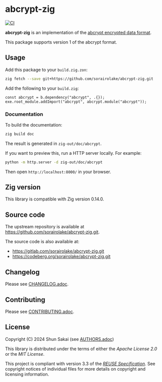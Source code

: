 <!--
SPDX-FileCopyrightText: 2024 Shun Sakai

SPDX-License-Identifier: Apache-2.0 OR MIT
-->

# abcrypt-zig

[![CI][ci-badge]][ci-url]

**abcrypt-zig** is an implementation of the [abcrypt encrypted data format].

This package supports version 1 of the abcrypt format.

## Usage

Add this package to your `build.zig.zon`:

```sh
zig fetch --save git+https://github.com/sorairolake/abcrypt-zig.git
```

Add the following to your `build.zig`:

```zig
const abcrypt = b.dependency("abcrypt", .{});
exe.root_module.addImport("abcrypt", abcrypt.module("abcrypt"));
```

### Documentation

To build the documentation:

```sh
zig build doc
```

The result is generated in `zig-out/doc/abcrypt`.

If you want to preview this, run a HTTP server locally. For example:

```sh
python -m http.server -d zig-out/doc/abcrypt
```

Then open `http://localhost:8000/` in your browser.

## Zig version

This library is compatible with Zig version 0.14.0.

## Source code

The upstream repository is available at
<https://github.com/sorairolake/abcrypt-zig.git>.

The source code is also available at:

- <https://gitlab.com/sorairolake/abcrypt-zig.git>
- <https://codeberg.org/sorairolake/abcrypt-zig.git>

## Changelog

Please see [CHANGELOG.adoc].

## Contributing

Please see [CONTRIBUTING.adoc].

## License

Copyright (C) 2024 Shun Sakai (see [AUTHORS.adoc])

This library is distributed under the terms of either the _Apache License 2.0_
or the _MIT License_.

This project is compliant with version 3.3 of the [_REUSE Specification_]. See
copyright notices of individual files for more details on copyright and
licensing information.

[ci-badge]: https://img.shields.io/github/actions/workflow/status/sorairolake/abcrypt-zig/CI.yaml?branch=develop&style=for-the-badge&logo=github&label=CI
[ci-url]: https://github.com/sorairolake/abcrypt-zig/actions?query=branch%3Adevelop+workflow%3ACI++
[abcrypt encrypted data format]: https://sorairolake.github.io/abcrypt/book/format.html
[CHANGELOG.adoc]: CHANGELOG.adoc
[CONTRIBUTING.adoc]: CONTRIBUTING.adoc
[AUTHORS.adoc]: AUTHORS.adoc
[_REUSE Specification_]: https://reuse.software/spec-3.3/

